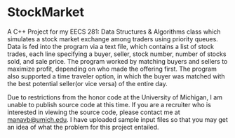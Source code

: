 # StockMarket
A C++ Project for my EECS 281: Data Structures & Algorithms class which simulates a stock market exchange among traders using priority queues. Data is fed into the program via a text file, which contains a list of stock trades, each line specifying a buyer, seller, stock number, number of stocks sold, and sale price. The program worked by matching buyers and sellers to maximize profit, depending on who made the offering first. The program also supported a time traveler option, in which the buyer was matched with the best potential seller(or vice versa) of the entire day.

Due to restrictions from the honor code at the University of Michigan, I am unable to publish source code at this time. If you are a recruiter who is interested in viewing the source code, please contact me at manavb@umich.edu. I have uploaded sample input files so that you may get an idea of what the problem for this project entailed.
